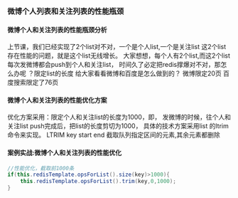 ### 微博个人列表和关注列表的性能瓶颈

#### 微博个人和关注列表的性能瓶颈分析
上节课，我们已经实现了2个list对不对，一个是个人list,一个是关注list
这2个list存在性能的问题，就是这个list无线增长。
大家想想，每个人有2个list,而这2个list每次发微博都会push到个人和关注list，
时间久了必定把redis撑爆对不对，那怎么办呢 ？限定list的长度
给大家看看微博和百度是怎么做到的？
微博限定20页
百度搜索限定了76页



#### 微博个人和关注列表的性能优化方案


优化方案采用：限定个人和关注list的长度为1000，即，
发微博的时候，往个人和关注list push完成后，把list的长度剪切为1000，
具体的技术方案采用list 的ltrim命令来实现。
LTRIM key start end
截取队列指定区间的元素,其余元素都删除






#### 案例实战:微博个人和关注列表的性能优化
```java 
//性能优化，截取前1000条
if(this.redisTemplate.opsForList().size(key)>1000){
    this.redisTemplate.opsForList().trim(key,0,1000);
}
```


